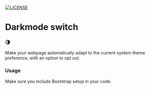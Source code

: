 [![LICENSE](https://img.shields.io/badge/license-MIT-lightgrey.svg)](https://raw.githubusercontent.com/linhy24/darkmode-switch/main/LICENSE)

# Darkmode switch
### 🌗
Make your webpage automatically adapt to the current system theme preference, with an option to opt out.

### Usage
Make sure you include Bootstrap setup in your code.
